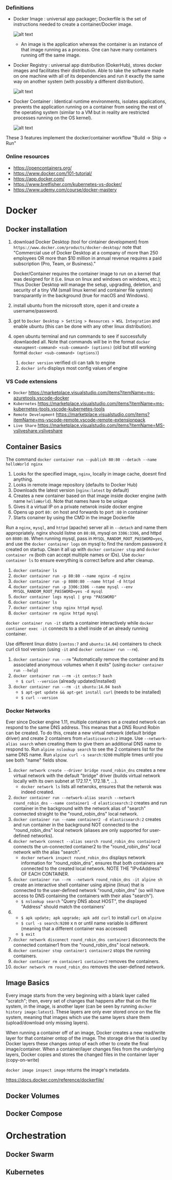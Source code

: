 ### Definitions

- Docker Image : universal app packager; Dockerfile is the set of instructions needed to create a container/Docker image.

  ![alt text](image.png)

  - An image is the application whereas the container is an instance of that image running as a process. One can have many containers running off the same image.

- Docker Registry : universal app distribution (DokerHub), stores docker images and facilitates their distribution. Able to take the software made on one machine with all of its dependencies and run it exactly the same way on another system (with possibly a different distribution).

  ![alt text](image-1.png)

- Docker Container : Identical runtime environments, isolates applications, prevents the application running on a container from seeing the rest of the operating system (similar to a VM but in reality are restricted processes running on the OS kernel).

  ![alt text](image-2.png)

These 3 features implement the docker/container workflow "Build → Ship → Run"

### Online resources

- https://opencontainers.org/
- https://www.docker.com/101-tutorial/
- https://app.docker.com/
- https://www.bretfisher.com/kubernetes-vs-docker/
- https://www.udemy.com/course/docker-mastery

# Docker

## Docker installation

1. download Docker Desktop (tool for cintainer development) from `https://www.docker.com/products/docker-desktop/` note that "Commercial use of Docker Desktop at a company of more than 250 employees OR more than $10 million in annual revenue requires a paid subscription (Pro, Team, or Business)."

   Docker/Container requires the container image to run on a kernel that was designed for it (i.e. linux on linux and windows on windows, etc.); Thus Docker Desktop will manage the setup, upgrading, deletion, and security of a tiny VM (small linux kernel and container file system) transparantly in the background (true for macOS and Windows).

2. install ubuntu from the microsoft store, open it and create a username/password.
3. got to `Docker Desktop > Setting > Resources > WSL Integration` and enable ubuntu (this can be done with any other linux distribution).
4. open ubuntu terminal and run commands to see if successfully downlaoded all. Note that commands will be in the format `docker <managment-command> <sub-command> (options)` (old but still working format `docker <sub-command> (options)`)
   1. `docker version` verified cli can talk to engine
   2. `docker info` displays most config values of engine

### VS Code extensions

- `Docker` https://marketplace.visualstudio.com/items?itemName=ms-azuretools.vscode-docker
- `Kubernetes` https://marketplace.visualstudio.com/items?itemName=ms-kubernetes-tools.vscode-kubernetes-tools
- `Remote Development` https://marketplace.visualstudio.com/items?itemName=ms-vscode-remote.vscode-remote-extensionpack
- `Live Share` https://marketplace.visualstudio.com/items?itemName=MS-vsliveshare.vsliveshare

## Container Basics

The command `docker container run --publish 80:80 --detach --name helloWorld nginx`

1. Looks for the specified image, `nginx`, locally in image cache, doesnt find anything.
2. Looks in remote image repository (defaults to Docker Hub)
3. Downloads the latest version (`nginx:latest` by default)
4. Creates a new container based on that image inside docker engine (with name `helloWorld`). Note that names have to be unique
5. Gives it a virtual IP on a private netwrok inside docker engine
6. Opens up port `80:` on host and forwards to port `:80` in container
7. Starts conainer by using the CMD in the image Dockerfile

Run a `nginx`, `mysql`, and `httpd` (apache) server all in `--detach` and name them appropriately. nginx should listne on `80:80`, mysql on `3306:3306`, and httpd on `8080:80`. When running mysql, pass in `MYSQL_RANDOM_ROOT_PASSWORD=yes`, and use the `docker container logs` on mysql to find the random password it created on startup. Clean it all up with `docker container stop` and `docker container rm` (both can accept multiple names or IDs). Use `docker container ls` to ensure everything is correct before and after cleanup.

1. `docker container ls`
2. `docker container run -p 80:80 --name nginx -d nginx`
3. `docker container run -p 8080:80 --name httpd -d httpd`
4. `docker container run -p 3306:3306 --name mysql --env MYSQL_RANDOM_ROOT_PASSWORD=yes -d mysql`
5. `docker container logs mysql | grep "PASSWORD"`
6. `docker container ls`
7. `docker container stop nginx httpd mysql`
8. `docker container rm nginx httpd mysql`

`docker container run -it` starts a container interactively while `docker contianer exec -it` connects to a shell inside of an already running container.

Use different linux distro (`centos:7` and `ubuntu:14.04`) containers to check curl cli tool version (using `-it` and `docker container run --rm`).

1. `docker container run --rm` "Automatically remove the container and its associated anonymous volumes when it exits" (using `docker container run --help`)
2. `docker container run --rm -it centos:7 bash`
   - `$ curl --version` (already updated/installed)
3. `docker container run --rm -it ubuntu:14.04 bash`
   - `$ apt-get update && apt-get install curl` (needs to be installed)
   - `$ curl --version`

### Docker Networks

Ever since Docker engine 1.11, multiple containers on a created network can respond to the same DNS address. This meanas that a DNS Round Robin can be created. To do this, create a new virtual network (default bridge driver) and create 2 containers from `elasticsearch:2` image. Use `--network-alias search` when creating them to give them an additional DNS name to respond to. Run `alpine nslookup search` to see the 2 containers list for the same DNS name. Run `alpine curl -s search:9200` multiple times until you see both "name" fields show.

1. `docker network create --driver bridge round_robin_dns` creates a new virtual network with the default "bridge" driver (builds virtual network locally with its own subnet at 172.17.\*, 172.18.\*, ...).
   - `docker network ls` lists all netwroks, ensures that the netwrok was indeed created.
2. `docker container run --network-alias search --network round_robin_dns --name container1 -d elasticsearch:2` creates and run container in the background with the network alias of "search" connected straight to the "round_robin_dns" local network.
3. `docker container run --name container2 -d elasticsearch:2` creates and run container in the background NOT connected to the "round_robin_dns" local network (aliases are only supported for user-defined networks).
4. `docker network connect --alias search round_robin_dns container2` connects the un-connected container2 to the "round_robin_dns" local network with the alias "search".
   - `docker network inspect round_robin_dns` displays network information for "round_robin_dns", ensures that both containers are connected to the created local network. NOTE THE "IPv4Address" OF EACH CONTAINER.
5. `docker container run --rm --network round_robin_dns -it alpine sh` create an interactive shell container using alpine (linux) that is connected to the user-defined network "round_robin_dns" (so will have access to DNS containing the containers with their alias "search").
   - `$ nslookup search` "Query DNS about HOST", the displayed "Address" should match the containers'
6. - `$ apk update; apk upgrade; apk add curl` to install `curl` on `alpine`
   - `$ curl -s search:9200` x n or until name variable is different (meaning that a different container was accessed)
   - `$ exit`
7. `docker network disconect round_robin_dns container1` disconnects the connected container1 from the "round_robin_dns" local network.
8. `docker container stop container1 container2` stops the running containers.
9. `docker container rm container1 container2` removes the containers.
10. `docker network rm round_robin_dns` removes the user-defined network.

## Image Basics

Every image starts from the very beginning with a blank layer called "scratch"; then, every set of changes that happens after that on the file system, in the image, is another layer (can be seen by running `docker history image:latest`). These layers are only ever stored once on the file system, meaning that images which use the same layers share them (upload/download only missing layers).

When running a container off of an image, Docker creates a new read/write layer for that container ontop of the image. The storage drive that is used by Docker layers these changes ontop of each other to create the final image/container. When a container/layer changes files from the underlying layers, Docker copies and stores the changed files in the container layer (copy-on-write)

`docker image inspect image` returns the image's metadata.

https://docs.docker.com/reference/dockerfile/

## Docker Volumes

## Docker Compose

# Orchestration

## Docker Swarm

## Kubernetes

